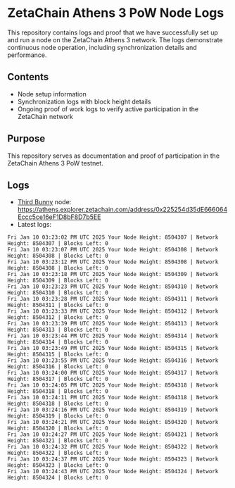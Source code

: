# ZetaChain Athens 3 PoW Node Logs
This repository contains logs and proof that we have successfully set up and run a node on the ZetaChain Athens 3 network. The logs demonstrate continuous node operation, including synchronization details and performance.

## Contents
- Node setup information
- Synchronization logs with block height details
- Ongoing proof of work logs to verify active participation in the ZetaChain network

## Purpose
This repository serves as documentation and proof of participation in the ZetaChain Athens 3 PoW testnet.

## Logs

- [Third Bunny](https://thirdbunny.xyz/) node: https://athens.explorer.zetachain.com/address/0x225254d35dE666064Eccc5ce16eF1D8bF8D7b5EE
- Latest logs:
```
Fri Jan 10 03:23:02 PM UTC 2025 Your Node Height: 8504307 | Network Height: 8504307 | Blocks Left: 0
Fri Jan 10 03:23:07 PM UTC 2025 Your Node Height: 8504308 | Network Height: 8504308 | Blocks Left: 0
Fri Jan 10 03:23:12 PM UTC 2025 Your Node Height: 8504308 | Network Height: 8504308 | Blocks Left: 0
Fri Jan 10 03:23:18 PM UTC 2025 Your Node Height: 8504309 | Network Height: 8504309 | Blocks Left: 0
Fri Jan 10 03:23:23 PM UTC 2025 Your Node Height: 8504310 | Network Height: 8504310 | Blocks Left: 0
Fri Jan 10 03:23:28 PM UTC 2025 Your Node Height: 8504311 | Network Height: 8504311 | Blocks Left: 0
Fri Jan 10 03:23:33 PM UTC 2025 Your Node Height: 8504312 | Network Height: 8504312 | Blocks Left: 0
Fri Jan 10 03:23:39 PM UTC 2025 Your Node Height: 8504313 | Network Height: 8504313 | Blocks Left: 0
Fri Jan 10 03:23:44 PM UTC 2025 Your Node Height: 8504314 | Network Height: 8504314 | Blocks Left: 0
Fri Jan 10 03:23:49 PM UTC 2025 Your Node Height: 8504315 | Network Height: 8504315 | Blocks Left: 0
Fri Jan 10 03:23:55 PM UTC 2025 Your Node Height: 8504316 | Network Height: 8504316 | Blocks Left: 0
Fri Jan 10 03:24:00 PM UTC 2025 Your Node Height: 8504317 | Network Height: 8504317 | Blocks Left: 0
Fri Jan 10 03:24:05 PM UTC 2025 Your Node Height: 8504318 | Network Height: 8504318 | Blocks Left: 0
Fri Jan 10 03:24:11 PM UTC 2025 Your Node Height: 8504318 | Network Height: 8504318 | Blocks Left: 0
Fri Jan 10 03:24:16 PM UTC 2025 Your Node Height: 8504319 | Network Height: 8504319 | Blocks Left: 0
Fri Jan 10 03:24:21 PM UTC 2025 Your Node Height: 8504320 | Network Height: 8504320 | Blocks Left: 0
Fri Jan 10 03:24:27 PM UTC 2025 Your Node Height: 8504321 | Network Height: 8504321 | Blocks Left: 0
Fri Jan 10 03:24:32 PM UTC 2025 Your Node Height: 8504322 | Network Height: 8504322 | Blocks Left: 0
Fri Jan 10 03:24:37 PM UTC 2025 Your Node Height: 8504323 | Network Height: 8504323 | Blocks Left: 0
Fri Jan 10 03:24:43 PM UTC 2025 Your Node Height: 8504324 | Network Height: 8504324 | Blocks Left: 0
```
